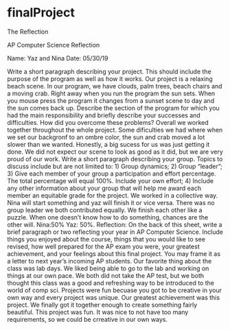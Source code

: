 # finalProject
The Reflection

AP Computer Science Reflection
 
Name: Yaz and Nina
Date: 05/30/19
 
Write a short paragraph describing your project.  This should include the purpose of the program as well as how it works.
	Our project is a relaxing beach scene. In our program, we have clouds, palm trees, beach chairs and a moving crab. Right away when you run the program the sun sets. When you mouse press the program it changes from a sunset scene to day and the sun comes back up.
Describe the section of the program for which you had the main responsibility and briefly describe your successes and difficulties.  How did you overcome these problems?
Overall we worked together throughout the whole project. Some dificulties we had where when we set our backgronf to an ombre color, the sun and crab moved a lot slower than we wanted. Honestly, a big sucess for us was just getting it done. We did not expect our scene to look as good as it did, but we are very proud of our work.
Write a short paragraph describing your group.  Topics to discuss include but are not limited to:  1) Group dynamics;   2) Group “leader”;   3) Give each member of your group a participation and effort percentage.  The total percentage will equal 100%.  Include your own effort; 4) Include any other information about your group that will help me award each member an equitable grade for the project.
	We worked in a collective way. Nina will start something and yaz will finish it or vice versa. There was no group leader we both contributed equally. We finish each other like a puzzle. When one doesn’t know how to do something, chances are the other will. Nina:50% Yaz: 50%. 
Reflection:  On the back of this sheet, write a brief paragraph or two reflecting your year in AP Computer Science.  Include things you enjoyed about the course, things that you would like to see revised, how well prepared for the AP exam you were, your greatest achievement, and your feelings about this final project.  You may frame it as a letter to next year’s incoming AP students.
	Our favorite thing about the class was lab days. We liked being able to go to the lab and working on things at our own pace. We both did not take the AP test, but we both thought this class was a good and refreshing way to be introduced to the world of comp sci. Projects were fun becuase you got to be creative in your own way and every project was unique. Our greatest achievement was this project. We finally got it together enough to create something fairly beautiful. This project was fun. It was nice to not have too many requirements, so we could be crreative in our own ways.
